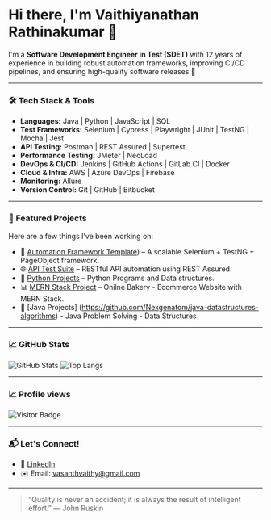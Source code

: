 # Hi there, I'm Vaithiyanathan Rathinakumar 👋

I'm a **Software Development Engineer in Test (SDET)** with 12 years of experience in building robust automation frameworks, improving CI/CD pipelines, and ensuring high-quality software releases 🚀

---

### 🛠️ Tech Stack & Tools
- **Languages:** Java | Python | JavaScript | SQL
- **Test Frameworks:** Selenium | Cypress | Playwright | JUnit | TestNG | Mocha | Jest
- **API Testing:** Postman | REST Assured | Supertest
- **Performance Testing:** JMeter | NeoLoad
- **DevOps & CI/CD:** Jenkins | GitHub Actions | GitLab CI | Docker
- **Cloud & Infra:** AWS | Azure DevOps | Firebase
- **Monitoring:** Allure 
- **Version Control:** Git | GitHub | Bitbucket

---

### 🧪 Featured Projects
Here are a few things I’ve been working on:

- 🔧 [Automation Framework Template](https://github.com/Nexgenatom/webautomation-bdd)) – A scalable Selenium + TestNG + PageObject framework.
- 🌐 [API Test Suite](https://github.com/Nexgenatom/api-automation-restassured) – RESTful API automation using REST Assured.
- 🎯 [Python Projects](https://github.com/Nexgenatom/python-general-dsa) – Python Programs and Data structures.
- 📊 [MERN Stack Project](https://github.com/Nexgenatom/Bakery) – Onilne Bakery - Ecommerce Website with MERN Stack.
- 🔧  [Java Projects] (https://github.com/Nexgenatom/java-datastructures-algorithms) - Java Problem Solving - Data Structures

---

### 📈 GitHub Stats

![GitHub Stats](https://github-readme-stats.vercel.app/api?username=Nexgenatom&show_icons=true&theme=radical&v=1)
![Top Langs](https://github-readme-stats.vercel.app/api/top-langs/?username=Nexgenatom&layout=compact&theme=react)

---
### 📈 Profile views
![Visitor Badge](https://visitor-badge.laobi.icu/badge?page_id=Nexgenatom.Nexgenatom)

------

### 📬 Let's Connect!
- 💼 [LinkedIn]([https://www.linkedin.com/in/vaithyanathan-r-760b15b7/])
- ✉️ Email: vasanthvaithy@gmail.com

---

> “Quality is never an accident; it is always the result of intelligent effort.” — John Ruskin
